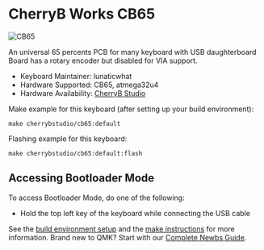 # CherryB Works CB65

![CB65](https://i.imgur.com/3qopFIWh.jpg)

An universal 65 percents PCB for many keyboard with USB daughterboard 
Board has a rotary encoder but disabled for VIA support.

* Keyboard Maintainer: lunaticwhat
* Hardware Supported: CB65, atmega32u4
* Hardware Availability: [CherryB Studio](https://discord.gg/qVwv3gcq83)

Make example for this keyboard (after setting up your build environment):

    make cherrybstudio/cb65:default

Flashing example for this keyboard:

    make cherrybstudio/cb65:default:flash

## Accessing Bootloader Mode

To access Bootloader Mode, do one of the following:

* Hold the top left key of the keyboard while connecting the USB cable

See the [build environment setup](https://docs.qmk.fm/#/getting_started_build_tools) and the [make instructions](https://docs.qmk.fm/#/getting_started_make_guide) for more information. Brand new to QMK? Start with our [Complete Newbs Guide](https://docs.qmk.fm/#/newbs).
